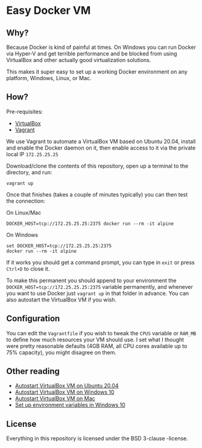 # Easy Docker VM

## Why?

Because Docker is kind of painful at times. On Windows you can run Docker via Hyper-V and get terrible performance and be blocked from using VirtualBox and other actually good virtualization solutions.

This makes it super easy to set up a working Docker environment on any platform, Windows, Linux, or Mac.


## How?

Pre-requisites:

 - [VirtualBox](https://www.virtualbox.org/wiki/Downloads)
 - [Vagrant](https://www.vagrantup.com/downloads)

We use Vagrant to automate a VirtualBox VM based on Ubuntu 20.04, install and enable the Docker daemon on it, then enable access to it via the private local IP `172.25.25.25`

Download/clone the contents of this repository, open up a terminal to the directory, and run:

```
vagrant up
```

Once that finishes (takes a couple of minutes typically) you can then test the connection:

On Linux/Mac
```
DOCKER_HOST=tcp://172.25.25.25:2375 docker run --rm -it alpine
```

On Windows
```
set DOCKER_HOST=tcp://172.25.25.25:2375
docker run --rm -it alpine
```

If it works you should get a command prompt, you can type in `exit` or press `Ctrl+D` to close it.

To make this permanent you should append to your environment the `DOCKER_HOST=tcp://172.25.25.25:2375` variable permanently, and whenever you want to use Docker just `vagrant up` in that folder in advance. You can also autostart the VirtualBox VM if you wish.


## Configuration

You can edit the `Vagrantfile` if you wish to tweak the `CPUS` variable or `RAM_MB` to define how much resources your VM should use. I set what I thought were pretty reasonable defaults (4GB RAM, all CPU cores available up to 75% capacity), you might disagree on them.


## Other reading

 - [Autostart VirtualBox VM on Ubuntu 20.04](https://www.paulligocki.com/make-virtual-box-vm-autostart/)
 - [Autostart VirtualBox VM on Windows 10](https://superuser.com/a/1645276/733788)
 - [Autostart VirtualBox VM on Mac](https://ma.ttias.be/auto-start-virtualbox-vms-headless-after-reboot-on-mac-osx/)
 - [Set up environment variables in Windows 10](https://phoenixnap.com/kb/windows-set-environment-variable)


## License

Everything in this repository is licensed under the BSD 3-clause -license.
